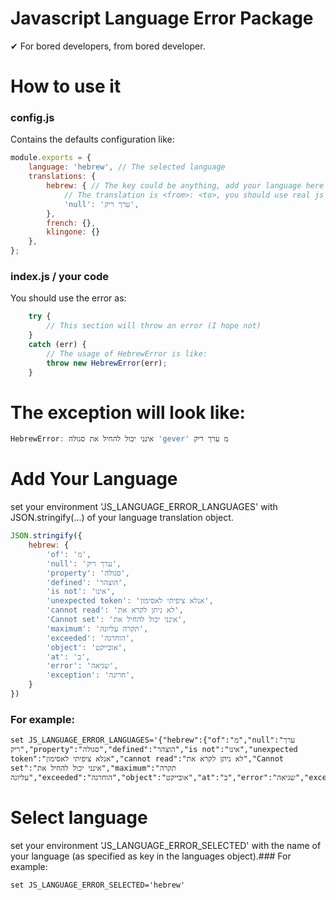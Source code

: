 # Javascript Language Error Package
✔ For bored developers, from bored developer.

# How to use it

### config.js
Contains the defaults configuration like: 
```javascript
module.exports = {
    language: 'hebrew', // The selected language
    translations: {
        hebrew: { // The key could be anything, add your language here 😊
            // The translation is <from>: <to>, you should use real js errors for your key.
            'null': 'ערך ריק',
        },
        french: {},
        klingone: {}
    },
};
```
### index.js / your code
You should use the error as:

```javascript 
    try {
        // This section will throw an error (I hope not)        
    }
    catch (err) {
        // The usage of HebrewError is like:
        throw new HebrewError(err);
    }

```

# The exception will look like:
```javascript
HebrewError: אינני יכול להחיל את סגולה 'gever' מ ערך ריק
```

# Add Your Language

set your environment 'JS_LANGUAGE_ERROR_LANGUAGES' with JSON.stringify(...) of your language translation object.
```javascript
JSON.stringify({
    hebrew: {
        'of': 'מ',
        'null': 'ערך ריק',
        'property': 'סגולה',
        'defined': 'הוצהר',
        'is not': 'אינו',
        'unexpected token': 'אנלא ציפיתי לאסימון',
        'cannot read': 'לא ניתן לקרא את',
        'Cannot set': 'אינני יכול להחיל את',
        'maximum': 'תקרה עליונה',
        'exceeded': 'הוחרגה',
        'object': 'אובייקט',
        'at': 'ב',
        'error': 'שגיאה',
        'exception': 'חריגה',
    }
})
```
### For example:
```batch
set JS_LANGUAGE_ERROR_LANGUAGES='{"hebrew":{"of":"מ","null":"ערך ריק","property":"סגולה","defined":"הוצהר","is not":"אינו","unexpected token":"אנלא ציפיתי לאסימון","cannot read":"לא ניתן לקרא את","Cannot set":"אינני יכול להחיל את","maximum":"תקרה עליונה","exceeded":"הוחרגה","object":"אובייקט","at":"ב","error":"שגיאה","exception":"חריגה"}}'
```

# Select language
set your environment 'JS_LANGUAGE_ERROR_SELECTED' with the name of your language (as specified as key in the languages object).### For example:
```batch
set JS_LANGUAGE_ERROR_SELECTED='hebrew'
```
